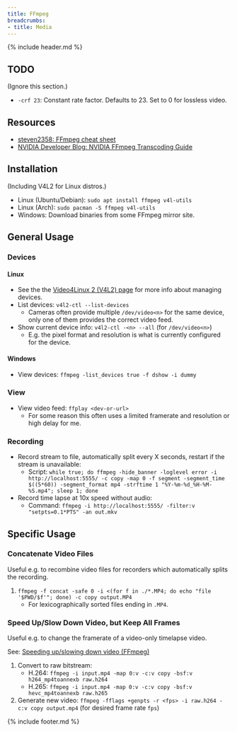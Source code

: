 ```yaml
---
title: FFmpeg
breadcrumbs:
- title: Media
---
```

{% include header.md %}

## TODO

(Ignore this section.)

- `-crf 23`: Constant rate factor. Defaults to 23. Set to 0 for lossless video.

## Resources

- [steven2358: FFmpeg cheat sheet](https://gist.github.com/steven2358/ba153c642fe2bb1e47485962df07c730)
- [NVIDIA Developer Blog: NVIDIA FFmpeg Transcoding Guide](https://developer.nvidia.com/blog/nvidia-ffmpeg-transcoding-guide/)

## Installation

(Including V4L2 for Linux distros.)

- Linux (Ubuntu/Debian): `sudo apt install ffmpeg v4l-utils`
- Linux (Arch): `sudo pacman -S ffmpeg v4l-utils`
- Windows: Download binaries from some FFmpeg mirror site.

## General Usage

### Devices

#### Linux

- See the the [Video4Linux 2 (V4L2) page](../v4l2/) for more info about managing devices.
- List devices: `v4l2-ctl --list-devices`
    - Cameras often provide multiple `/dev/video<n>` for the same device, only one of them provides the correct video feed.
- Show current device info: `v4l2-ctl -<n> --all` (for `/dev/video<n>`)
    - E.g. the pixel format and resolution is what is currently configured for the device.

#### Windows

- View devices: `ffmpeg -list_devices true -f dshow -i dummy`

### View

- View video feed: `ffplay <dev-or-url>`
    - For some reason this often uses a limited framerate and resolution or high delay for me.

### Recording

- Record stream to file, automatically split every X seconds, restart if the stream is unavailable:
    - Script: `while true; do ffmpeg -hide_banner -loglevel error -i http://localhost:5555/ -c copy -map 0 -f segment -segment_time $((5*60)) -segment_format mp4 -strftime 1 "%Y-%m-%d_%H-%M-%S.mp4"; sleep 1; done`
- Record time lapse at 10x speed without audio:
    - Command: `ffmpeg -i http://localhost:5555/ -filter:v "setpts=0.1*PTS" -an out.mkv`

## Specific Usage

### Concatenate Video Files

Useful e.g. to recombine video files for recorders which automatically splits the recording.

1. `ffmpeg -f concat -safe 0 -i <(for f in ./*.MP4; do echo "file '$PWD/$f'"; done) -c copy output.MP4`
    - For lexicographically sorted files ending in `.MP4`.

### Speed Up/Slow Down Video, but Keep All Frames

Useful e.g. to change the framerate of a video-only timelapse video.

See: [Speeding up/slowing down video (FFmpeg)](https://trac.ffmpeg.org/wiki/How%20to%20speed%20up%20/%20slow%20down%20a%20video)

1. Convert to raw bitstream:
    - H.264: `ffmpeg -i input.mp4 -map 0:v -c:v copy -bsf:v h264_mp4toannexb raw.h264`
    - H.265: `ffmpeg -i input.mp4 -map 0:v -c:v copy -bsf:v hevc_mp4toannexb raw.h265`
1. Generate new video: `ffmpeg -fflags +genpts -r <fps> -i raw.h264 -c:v copy output.mp4` (for desired frame rate `fps`)

{% include footer.md %}
